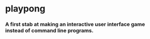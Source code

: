 # playpong
### A first stab at making an interactive user interface game instead of command line programs.
